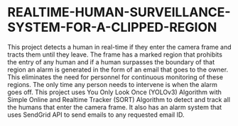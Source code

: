 # REALTIME-HUMAN-SURVEILLANCE-SYSTEM-FOR-A-CLIPPED-REGION
This project detects a human in real-time if they enter the camera frame and tracts them until they leave. The frame has a marked region that prohibits the entry of any human and if a human surpasses the boundary of that region an alarm is generated in the form of an email that goes to the owner. This eliminates the need for personnel for continuous monitoring of these regions. The only time any person needs to intervene is when the alarm goes off. This project uses You Only Look Once (YOLOv3) Algorithm with Simple Online and Realtime Tracker (SORT) Algorithm to detect and track all the humans that enter the camera frame. It also has an alarm system that uses SendGrid API to send emails to any requested email ID.
